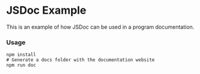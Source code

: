 # JSDoc Example

This is an example of how JSDoc can be used in a program documentation.

### Usage

```
npm install
# Generate a docs folder with the documentation website
npm run doc
```
